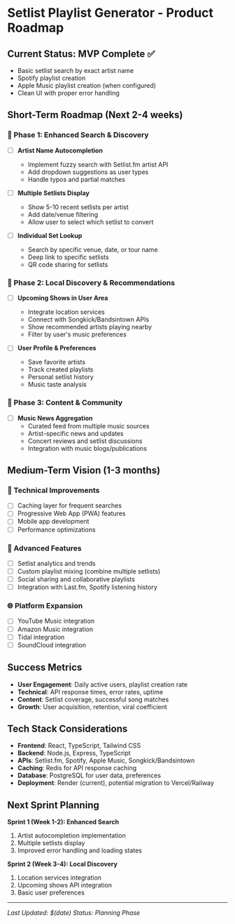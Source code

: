 # Setlist Playlist Generator - Product Roadmap

## Current Status: MVP Complete ✅
- Basic setlist search by exact artist name
- Spotify playlist creation
- Apple Music playlist creation (when configured)
- Clean UI with proper error handling

## Short-Term Roadmap (Next 2-4 weeks)

### 🎯 Phase 1: Enhanced Search & Discovery
- [ ] **Artist Name Autocompletion** 
  - Implement fuzzy search with Setlist.fm artist API
  - Add dropdown suggestions as user types
  - Handle typos and partial matches

- [ ] **Multiple Setlists Display**
  - Show 5-10 recent setlists per artist
  - Add date/venue filtering
  - Allow user to select which setlist to convert

- [ ] **Individual Set Lookup**
  - Search by specific venue, date, or tour name
  - Deep link to specific setlists
  - QR code sharing for setlists

### 🌟 Phase 2: Local Discovery & Recommendations  
- [ ] **Upcoming Shows in User Area**
  - Integrate location services
  - Connect with Songkick/Bandsintown APIs
  - Show recommended artists playing nearby
  - Filter by user's music preferences

- [ ] **User Profile & Preferences**
  - Save favorite artists
  - Track created playlists
  - Personal setlist history
  - Music taste analysis

### 📰 Phase 3: Content & Community
- [ ] **Music News Aggregation**
  - Curated feed from multiple music sources
  - Artist-specific news and updates
  - Concert reviews and setlist discussions
  - Integration with music blogs/publications

## Medium-Term Vision (1-3 months)

### 🔧 Technical Improvements
- [ ] Caching layer for frequent searches
- [ ] Progressive Web App (PWA) features
- [ ] Mobile app development
- [ ] Performance optimizations

### 🎵 Advanced Features
- [ ] Setlist analytics and trends
- [ ] Custom playlist mixing (combine multiple setlists)
- [ ] Social sharing and collaborative playlists
- [ ] Integration with Last.fm, Spotify listening history

### 🌐 Platform Expansion
- [ ] YouTube Music integration
- [ ] Amazon Music integration
- [ ] Tidal integration
- [ ] SoundCloud integration

## Success Metrics
- **User Engagement**: Daily active users, playlist creation rate
- **Technical**: API response times, error rates, uptime
- **Content**: Setlist coverage, successful song matches
- **Growth**: User acquisition, retention, viral coefficient

## Tech Stack Considerations
- **Frontend**: React, TypeScript, Tailwind CSS
- **Backend**: Node.js, Express, TypeScript
- **APIs**: Setlist.fm, Spotify, Apple Music, Songkick/Bandsintown
- **Caching**: Redis for API response caching
- **Database**: PostgreSQL for user data, preferences
- **Deployment**: Render (current), potential migration to Vercel/Railway

## Next Sprint Planning
**Sprint 1 (Week 1-2): Enhanced Search**
1. Artist autocompletion implementation
2. Multiple setlists display
3. Improved error handling and loading states

**Sprint 2 (Week 3-4): Local Discovery**
1. Location services integration
2. Upcoming shows API integration
3. Basic user preferences

---
*Last Updated: $(date)*
*Status: Planning Phase*
